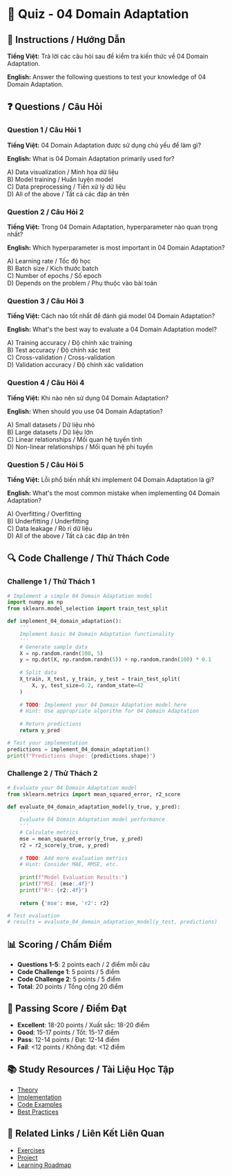 # 🧠 Quiz - 04 Domain Adaptation

## 📝 Instructions / Hướng Dẫn

**Tiếng Việt:** Trả lời các câu hỏi sau để kiểm tra kiến thức về 04 Domain Adaptation.

**English:** Answer the following questions to test your knowledge of 04 Domain Adaptation.

## ❓ Questions / Câu Hỏi

### Question 1 / Câu Hỏi 1
**Tiếng Việt:** 04 Domain Adaptation được sử dụng chủ yếu để làm gì?

**English:** What is 04 Domain Adaptation primarily used for?

A) Data visualization / Minh họa dữ liệu  
B) Model training / Huấn luyện model  
C) Data preprocessing / Tiền xử lý dữ liệu  
D) All of the above / Tất cả các đáp án trên

### Question 2 / Câu Hỏi 2
**Tiếng Việt:** Trong 04 Domain Adaptation, hyperparameter nào quan trọng nhất?

**English:** Which hyperparameter is most important in 04 Domain Adaptation?

A) Learning rate / Tốc độ học  
B) Batch size / Kích thước batch  
C) Number of epochs / Số epoch  
D) Depends on the problem / Phụ thuộc vào bài toán

### Question 3 / Câu Hỏi 3
**Tiếng Việt:** Cách nào tốt nhất để đánh giá model 04 Domain Adaptation?

**English:** What's the best way to evaluate a 04 Domain Adaptation model?

A) Training accuracy / Độ chính xác training  
B) Test accuracy / Độ chính xác test  
C) Cross-validation / Cross-validation  
D) Validation accuracy / Độ chính xác validation

### Question 4 / Câu Hỏi 4
**Tiếng Việt:** Khi nào nên sử dụng 04 Domain Adaptation?

**English:** When should you use 04 Domain Adaptation?

A) Small datasets / Dữ liệu nhỏ  
B) Large datasets / Dữ liệu lớn  
C) Linear relationships / Mối quan hệ tuyến tính  
D) Non-linear relationships / Mối quan hệ phi tuyến

### Question 5 / Câu Hỏi 5
**Tiếng Việt:** Lỗi phổ biến nhất khi implement 04 Domain Adaptation là gì?

**English:** What's the most common mistake when implementing 04 Domain Adaptation?

A) Overfitting / Overfitting  
B) Underfitting / Underfitting  
C) Data leakage / Rò rỉ dữ liệu  
D) All of the above / Tất cả các đáp án trên

## 🔍 Code Challenge / Thử Thách Code

### Challenge 1 / Thử Thách 1
```python
# Implement a simple 04 Domain Adaptation model
import numpy as np
from sklearn.model_selection import train_test_split

def implement_04_domain_adaptation():
    '''
    Implement basic 04 Domain Adaptation functionality
    '''
    # Generate sample data
    X = np.random.randn(100, 5)
    y = np.dot(X, np.random.randn(5)) + np.random.randn(100) * 0.1
    
    # Split data
    X_train, X_test, y_train, y_test = train_test_split(
        X, y, test_size=0.2, random_state=42
    )
    
    # TODO: Implement your 04 Domain Adaptation model here
    # Hint: Use appropriate algorithm for 04 Domain Adaptation
    
    # Return predictions
    return y_pred

# Test your implementation
predictions = implement_04_domain_adaptation()
print(f"Predictions shape: {predictions.shape}")
```

### Challenge 2 / Thử Thách 2
```python
# Evaluate your 04 Domain Adaptation model
from sklearn.metrics import mean_squared_error, r2_score

def evaluate_04_domain_adaptation_model(y_true, y_pred):
    '''
    Evaluate 04 Domain Adaptation model performance
    '''
    # Calculate metrics
    mse = mean_squared_error(y_true, y_pred)
    r2 = r2_score(y_true, y_pred)
    
    # TODO: Add more evaluation metrics
    # Hint: Consider MAE, RMSE, etc.
    
    print(f"Model Evaluation Results:")
    print(f"MSE: {mse:.4f}")
    print(f"R²: {r2:.4f}")
    
    return {'mse': mse, 'r2': r2}

# Test evaluation
# results = evaluate_04_domain_adaptation_model(y_test, predictions)
```

## 📊 Scoring / Chấm Điểm

- **Questions 1-5**: 2 points each / 2 điểm mỗi câu
- **Code Challenge 1**: 5 points / 5 điểm
- **Code Challenge 2**: 5 points / 5 điểm
- **Total**: 20 points / Tổng cộng 20 điểm

## 🎯 Passing Score / Điểm Đạt

- **Excellent**: 18-20 points / Xuất sắc: 18-20 điểm
- **Good**: 15-17 points / Tốt: 15-17 điểm  
- **Pass**: 12-14 points / Đạt: 12-14 điểm
- **Fail**: <12 points / Không đạt: <12 điểm

## 📚 Study Resources / Tài Liệu Học Tập

- [Theory](./THEORY_04_domain_adaptation.md)
- [Implementation](./IMPLEMENTATION_04_domain_adaptation.md)
- [Code Examples](./CODE_EXAMPLES_04_domain_adaptation.md)
- [Best Practices](./BEST_PRACTICES_04_domain_adaptation.md)

## 🔗 Related Links / Liên Kết Liên Quan

- [Exercises](./EXERCISES_04_domain_adaptation.md)
- [Project](./PROJECT_04_domain_adaptation.md)
- [Learning Roadmap](./LEARNING_ROADMAP_04_domain_adaptation.md)
